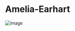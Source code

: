 # Amelia-Earhart
![image](https://user-images.githubusercontent.com/69724530/179395089-7a111b12-5ce1-4064-9299-c3263b17d087.png)

